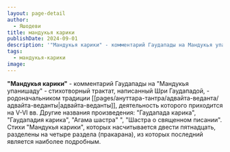 ```yaml
---
layout: page-detail
author:
  - Яшодеви
title: мандукья карики
publishDate: 2024-09-01
description: '"Мандукья карики" - комментарий Гаудапады на Мандукья упанишаду, стихотворный трактат, написанный Шри Гаудападой, - родоначальником традиции адвайта-веданты, деятельность которого приходится на V-VI вв. Другие названия произведения Гаудапада карика, Гаудападия карика, Агама шастра Шастра о священном писании. Стихи Мандукья карик, которых насчитывается двести пятнадцать, разделены на четыре раздела (пракарана), из которых последний является наиболее подробным.'
tags:
  - мандукья-карики
image:
---
```

**"Мандукья карики"** - комментарий Гаудапады на "Мандукья упанишаду" - стихотворный трактат, написанный Шри Гаудападой, - родоначальником традиции [[pages/ануттара-тантра/адвайта-веданта/адвайта-веданты|адвайта-веданты]], деятельность которого приходится на V-VI вв. Другие названия произведения: "Гаудапада карика", "Гаудападия карика", "Агама шастра" ", "Шастра о священном писании". Стихи "Мандукья карики", которых насчитывается двести пятнадцать, разделены на четыре раздела (пракарана), из которых последний является наиболее подробным.

